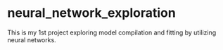 # neural_network_exploration
This is my 1st project exploring model compilation and fitting by utilizing neural networks.

